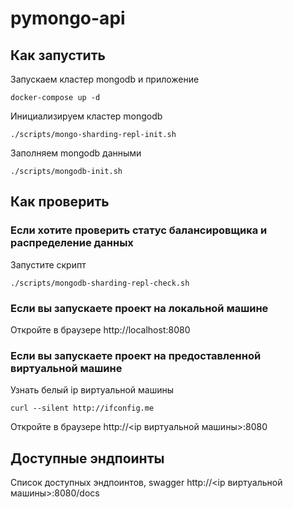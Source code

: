 # pymongo-api

## Как запустить

Запускаем кластер mongodb и приложение

```shell
docker-compose up -d
```

Инициализируем кластер mongodb

```shell
./scripts/mongo-sharding-repl-init.sh
```

Заполняем mongodb данными

```shell
./scripts/mongodb-init.sh
```

## Как проверить

### Если хотите проверить статус балансировщика и распределение данных

Запустите скрипт

```shell
./scripts/mongodb-sharding-repl-check.sh
```

### Если вы запускаете проект на локальной машине

Откройте в браузере http://localhost:8080

### Если вы запускаете проект на предоставленной виртуальной машине

Узнать белый ip виртуальной машины

```shell
curl --silent http://ifconfig.me
```

Откройте в браузере http://<ip виртуальной машины>:8080

## Доступные эндпоинты

Список доступных эндпоинтов, swagger http://<ip виртуальной машины>:8080/docs